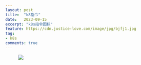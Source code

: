 ```yaml
---
layout: post
title:  "k8指令"
date:   2023-09-15
excerpt: "k8s指令图标"
feature: https://cdn.justice-love.com/image/jpg/bjfj1.jpg
tag:
- k8s
comments: true
---
```

<figure>
	<img src="{{ site.staticUrl }}/image/png/k8s-conmands.jpg" />
</figure>
